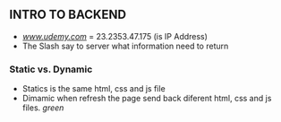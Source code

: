 ## INTRO TO BACKEND
- _www.udemy.com_ = 23.2353.47.175 (is IP Address)
- The Slash say to server what information need to return
### Static vs. Dynamic
- Statics is the same html,  css and js file
- Dimamic when refresh the page send back diferent html, css and js files.
*green*
